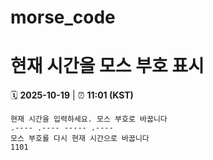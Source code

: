 # morse_code
# 현재 시간을 모스 부호 표시
<!-- MORSE_TIME_START -->
🗓️ **2025-10-19** | ⏰ **11:01 (KST)**

```
현재 시간을 입력하세요. 모스 부호로 바꿉니다
.---- .---- ----- .----
모스 부호를 다시 현재 시간으로 바꿉니다
1101
```
<!-- MORSE_TIME_END -->

